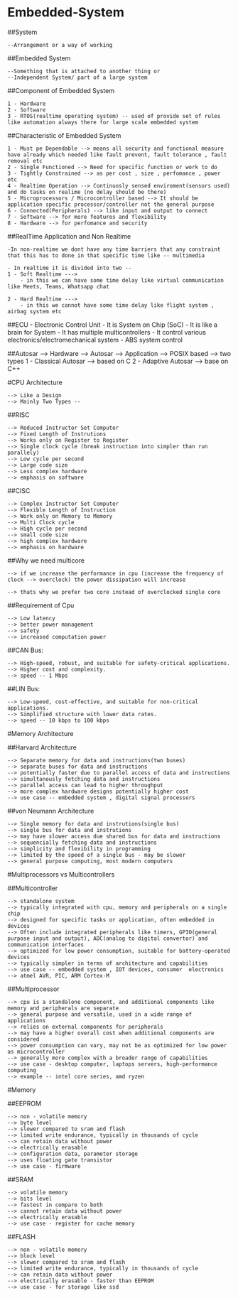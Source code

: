 # Embedded-System

##System 

    --Arrangement or a way of working

##Embedded System 

    --Something that is attached to another thing or 
    --Independent System/ part of a large system

##Component of Embedded System

    1 - Hardware 
    2 - Software
    3 - RTOS(realtime operating system) -- used of provide set of rules like automation always there for large scale embedded system

##Characteristic of Embedded System

    1 - Must pe Dependable --> means all security and functional measure have already which needed like fault prevent, fault tolerance , fault removal etc
    2 - Single Functioned --> Need for specific function or work to do 
    3 - Tightly Constrained --> as per cost , size , perfomance , power etc 
    4 - Realtime Operation --> Continuosly sensed enviroment(sensors used) and do tasks on realime (no delay should be there)
    5 - Microprocessors / Microcontroller based --> It should be application specific processor/controller not the general purpose
    6 - Connected(Peripherals) --> like input and output to connect 
    7 - Software --> for more features and flexibility
    8 - Hardware --> for perfomance and security


##RealTime Application and Non Realtime

    -In non-realtime we dont have any time barriers that any constraint that this has to done in that specific time like -- multimedia

    - In realtime it is divided into two -- 
    1 - Soft Realtime ---> 
        - in this we can have some time delay like virtual communication like Meets, Teams, Whatsapp chat

    2 - Hard Realtime ---> 
        - in this we cannot have some time delay like flight system , airbag system etc



##ECU 
    - Electronic Control Unit
    - It is System on Chip (SoC)
    - It is like a brain for System
    - It has multiple multicontrollers
    - It control various electronics/electromechanical system
    - ABS system control


##Autosar 
    --> Hardware --> Autosar --> Application
    --> POSIX based
    --> two types
        1 - Classical Autosar --> based on C
        2 - Adaptive Autosar --> base on C++

#CPU Architecture 

    --> Like a Design 
    --> Mainly Two Types --

##RISC

    --> Reduced Instructor Set Computer 
    --> Fixed Length of Instrutions
    --> Works only on Register to Register 
    --> Single clock cycle (break instruction into simpler than run parallely)
    --> Low cycle per second
    --> Large code size 
    --> Less complex hardware
    --> emphasis on software

##CISC
    
    --> Complex Instructor Set Computer
    --> Flexible Length of Instruction
    --> Work only on Memory to Memory
    --> Multi Clock cycle
    --> High cycle per second
    --> small code size
    --> high complex hardware
    --> emphasis on hardware


##Why we need multicore

    --> if we increase the performance in cpu (increase the frequency of clock --> overclock) the power dissipation will increase

    --> thats why we prefer two core instead of overclocked single core

##Requirement of Cpu

    --> Low latency
    --> better power management
    --> safety
    --> increased computation power


##CAN Bus:

    --> High-speed, robust, and suitable for safety-critical applications.
    --> Higher cost and complexity.
    --> speed -- 1 Mbps

##LIN Bus:

    --> Low-speed, cost-effective, and suitable for non-critical applications.
    --> Simplified structure with lower data rates.
    --> speed -- 10 kbps to 100 kbps


#Memory Architecture

##Harvard Architecture

    --> Separate memory for data and instructions(two buses)
    --> separate buses for data and instructions
    --> potentially faster due to parallel access of data and instructions
    --> simultanously fetching data and instructions
    --> parallel access can lead to higher throughput
    --> more complex hardware designs potentially higher cost
    --> use case -- embedded system , digital signal processors

##von Neumann Architecture

    --> Single memory for data and instrutions(single bus)
    --> single bus for data and instrutions
    --> may have slower access due shared bus for data and instructions
    --> sequencially fetching data and instructions
    --> simplicity and flexibility in programming
    --> limited by the speed of a single bus - may be slower
    --> general purpose computing, most modern computers


#Multiprocessors vs Multicontrollers

##Multicontroller

    --> standalone system
    --> typically integrated with cpu, memory and peripherals on a single chip
    --> designed for specific tasks or application, often embedded in devices
    --> Often include integrated peripherals like timers, GPIO(general purpose input and output), ADC(analog to digital convertor) and communication interfaces
    --> optimized for low power consumption, suitable for battery-operated devices
    --> typically simpler in terms of architecture and capabilities 
    --> use case -- embedded system , IOT devices, consumer  electronics
    --> atmel AVR, PIC, ARM Cortex-M

##Multiprocessor 

    --> cpu is a standalone component, and additional components like memory and peripherals are separate 
    --> general purpose and versatile, used in a wide range of applications
    --> relies on external components for peripherals
    --> may have a higher overall cost when additional components are considered
    --> power consumption can vary, may not be as optimized for low power as microcontroller
    --> generally more complex with a broader range of capabilities 
    --> use case - desktop computer, laptops servers, high-performance computing
    --> example -- intel core series, amd ryzen



#Memory

##EEPROM

    --> non - volatile memory
    --> byte level 
    --> slower compared to sram and flash
    --> limited write endurance, typically in thousands of cycle
    --> can retain data without power
    --> electrically erasable
    --> configuration data, parameter storage
    --> uses floating gate transistor
    --> use case - firmware 

##SRAM

    --> volatile memory 
    --> bits level 
    --> fastest in compare to both 
    --> cannot retain data without power
    --> electrically erasable
    --> use case - register for cache memory


##FLASH

    --> non - volatile memory
    --> block level 
    --> slower compared to sram and flash
    --> limited write endurance, typically in thousands of cycle
    --> can retain data without power
    --> electrically erasable - faster than EEPROM
    --> use case - for storage like ssd 


